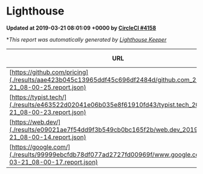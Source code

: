 
# Lighthouse

**Updated at 2019-03-21 08:01:09 +0000 by [CircleCI #4158](https://circleci.com/gh/ItinerisLtd/lighthouse-keeper-example/4158)**

**This report was automatically generated by [Lighthouse Keeper](https://github.com/itinerisltd/lighthouse-keeper)*

| URL | Performance | Accessibility | Best Practices | SEO | PWA | Updated At |
| --- | --- | --- | --- | --- | --- | --- |
| [https://github.com/pricing](./results/aae423b045c13965ddf45c696df2484d/github.com_2019-03-21_08-00-25.report.json) | 0.87 | 0.89 | 0.93 | 0.9 | 0.58 | 2019-03-21T08:00:25.204Z |
| [https://typist.tech/](./results/e463522d02041e06b035e8f61910fd43/typist.tech_2019-03-21_08-00-23.report.json) | 0.93 | 0.8 | 0.71 | 1 | 0.58 | 2019-03-21T08:00:23.815Z |
| [https://web.dev/](./results/e09021ae7f54dd9f3b549cb0bc165f2b/web.dev_2019-03-21_08-00-14.report.json) | 0.95 | 0.93 | 1 | 0.96 | 1 | 2019-03-21T08:00:14.081Z |
| [https://google.com/](./results/99999ebcfdb78df077ad2727fd00969f/www.google.com_2019-03-21_08-00-17.report.json) | 0.9 | 0.71 | 0.93 | 0.82 | 0.58 | 2019-03-21T08:00:17.227Z |
